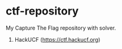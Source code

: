 # ctf-repository

My Capture The Flag repository with solver.

1. HackUCF (https://ctf.hackucf.org)
